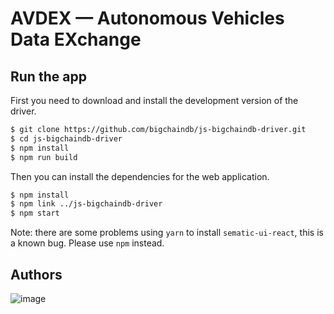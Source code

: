 # AVDEX — Autonomous Vehicles Data EXchange

## Run the app
First you need to download and install the development
version of the driver.

```bash
$ git clone https://github.com/bigchaindb/js-bigchaindb-driver.git
$ cd js-bigchaindb-driver
$ npm install
$ npm run build
```

Then you can install the dependencies for the web application.

```bash
$ npm install
$ npm link ../js-bigchaindb-driver
$ npm start
```

Note: there are some problems using `yarn` to install `sematic-ui-react`,
this is a known bug. Please use `npm` instead.

## Authors
![image](http://static.tvtropes.org/pmwiki/pub/images/starskyhutchmovie.jpg)
